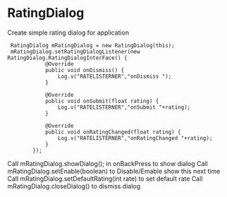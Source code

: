 # RatingDialog
Create simple rating dialog for application


```
 RatingDialog mRatingDialog = new RatingDialog(this);
 mRatingDialog.setRatingDialogListener(new RatingDialog.RatingDialogInterFace() {
            @Override
            public void onDismiss() {
                Log.v("RATELISTERNER","onDismiss ");
            }

            @Override
            public void onSubmit(float rating) {
                Log.v("RATELISTERNER","onSubmit "+rating);
            }

            @Override
            public void onRatingChanged(float rating) {
                Log.v("RATELISTERNER","onRatingChanged "+rating);
            }
        }); 
```



Call  mRatingDialog.showDialog(); in onBackPress to show dialog
Call  mRatingDialog.setEnable(boolean) to Disable/Emable show this next time
Call mRatingDialog.setDefaultRating(int rate) to set default rate
Call mRatingDialog.closeDialog() to dismiss dialog
